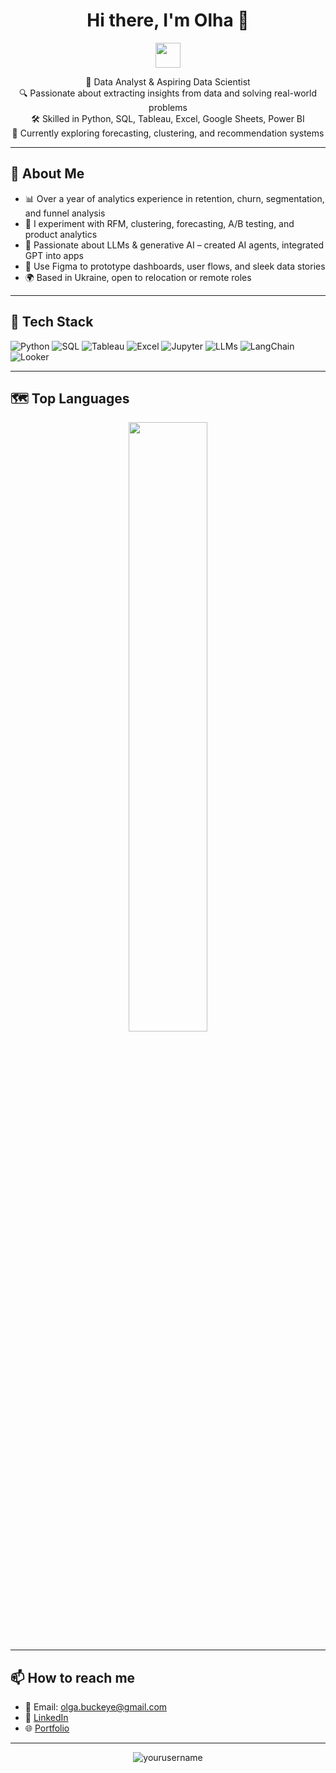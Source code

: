 <h1 align="center">Hi there, I'm Olha 👋</h1>

<p align="center">
  <img src="https://media.giphy.com/media/hvRJCLFzcasrR4ia7z/giphy.gif" width="40px" />
</p>

<p align="center">
  🎯 Data Analyst & Aspiring Data Scientist<br>
  🔍 Passionate about extracting insights from data and solving real-world problems<br>
  🛠️ Skilled in Python, SQL, Tableau, Excel, Google Sheets, Power BI<br>
  🚀 Currently exploring forecasting, clustering, and recommendation systems
</p>

---

## 🧠 About Me

- 📊 Over a year of analytics experience in retention, churn, segmentation, and funnel analysis  
- 🧪 I experiment with RFM, clustering, forecasting, A/B testing, and product analytics  
- 🤖 Passionate about LLMs & generative AI – created AI agents, integrated GPT into apps  
- 🎨 Use Figma to prototype dashboards, user flows, and sleek data stories  
- 🌍 Based in Ukraine, open to relocation or remote roles 

---

## 🚀 Tech Stack

![Python](https://img.shields.io/badge/Python-3776AB?style=flat&logo=python&logoColor=white)
![SQL](https://img.shields.io/badge/SQL-4479A1?style=flat&logo=postgresql&logoColor=white)
![Tableau](https://img.shields.io/badge/Tableau-E97627?style=flat&logo=tableau&logoColor=white)
![Excel](https://img.shields.io/badge/Excel-217346?style=flat&logo=microsoft-excel&logoColor=white)
![Jupyter](https://img.shields.io/badge/Jupyter-F37626?style=flat&logo=jupyter&logoColor=white)
![LLMs](https://img.shields.io/badge/LLM-GPT--4o-blueviolet?style=flat&logo=openai&logoColor=white)
![LangChain](https://img.shields.io/badge/LangChain-000000?style=flat&logo=langchain&logoColor=white)
![Looker](https://img.shields.io/badge/Looker-4285F4?style=flat&logo=looker&logoColor=white)

---

## 🗺️ Top Languages

<p align="center">
  <img src="https://github-readme-stats.vercel.app/api/top-langs/?username=orangegreen212&layout=compact&theme=radical" width="50%"/>
</p>

---

## 📫 How to reach me

- 📧 Email: olga.buckeye@gmail.com
- 💼 [LinkedIn](https://linkedin.com/in/olyashaptala)  
- 🌐 [Portfolio](https://github.com/orangegreen212/orangegreen212)

---

<p align="center">
  <img src="https://komarev.com/ghpvc/?username=yourusername&label=Profile%20views&color=0e75b6&style=flat" alt="yourusername" />
</p>
